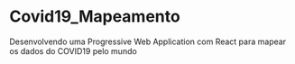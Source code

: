 # Covid19_Mapeamento
Desenvolvendo uma Progressive Web Application com React para mapear os dados do COVID19 pelo mundo
